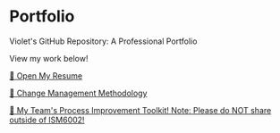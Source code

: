 # Portfolio
Violet's GitHub Repository: A Professional Portfolio

View my work below! 

[📄 Open My Resume](https://github.com/VioletGabales/Portfolio/blob/main/Violet's%20Resume.pdf)

[📄 Change Management Methodology](https://github.com/VioletGabales/Portfolio/blob/main/DMAIC%20%26%20ADKAR%20Basics%20Handout%20V2.%209.9.24%20(1).pdf)

[📄 My Team's Process Improvement Toolkit! Note: Please do NOT share outside of ISM6002! ](https://github.com/VioletGabales/Portfolio/blob/main/Process%20Improvement%20Toolkit.pdf)

